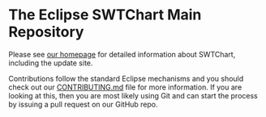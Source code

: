 # The Eclipse SWTChart Main Repository

Please see [our homepage](https://projects.eclipse.org/projects/science.swtchart) for detailed information about SWTChart, including the update site.

Contributions follow the standard Eclipse mechanisms and you should check out our [CONTRIBUTING.md](https://github.com/eclipse/swtchart/blob/develop/CONTRIBUTING.md) file for more information. If you are looking at this, then you are most likely using Git and can start the process by issuing 
a pull request on our GitHub repo.
